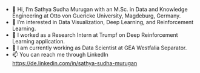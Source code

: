 - 👋 Hi, I’m Sathya Sudha Murugan with an M.Sc. in Data and Knowledge Engineering at Otto von Guericke University, Magdeburg, Germany.
- 👀 I’m interested in Data Visualization, Deep Learning, and Reinforcement Learning.
- 🌱 I worked as a Research Intern at Trumpf on Deep Reinforcement Learning application.
- 🌱 I am currently working as Data Scientist at GEA Westfalia Separator. 
- 📫 You can reach me through LinkedIn https://de.linkedin.com/in/sathya-sudha-murugan

<!---
SathyaSudha-96/SathyaSudha-96 is a ✨ special ✨ repository because its `README.md` (this file) appears on your GitHub profile.
You can click the Preview link to take a look at your changes.
--->
